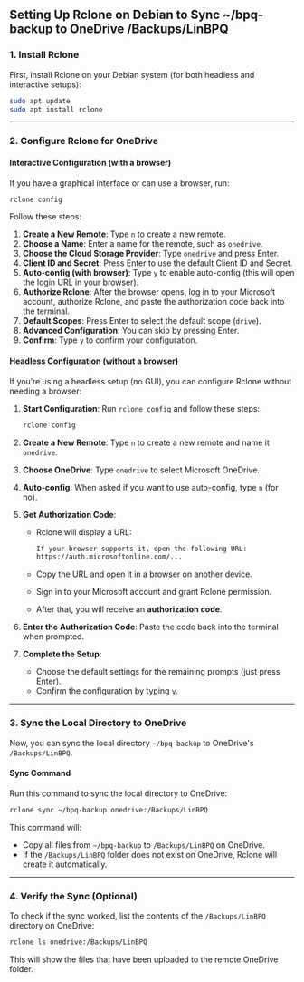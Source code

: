 ## **Setting Up Rclone on Debian to Sync ~/bpq-backup to OneDrive /Backups/LinBPQ**

### **1. Install Rclone**

First, install Rclone on your Debian system (for both headless and interactive setups):

```bash
sudo apt update
sudo apt install rclone
```

---

### **2. Configure Rclone for OneDrive**

#### **Interactive Configuration (with a browser)**

If you have a graphical interface or can use a browser, run:

```bash
rclone config
```

Follow these steps:

1. **Create a New Remote**: Type `n` to create a new remote.
2. **Choose a Name**: Enter a name for the remote, such as `onedrive`.
3. **Choose the Cloud Storage Provider**: Type `onedrive` and press Enter.
4. **Client ID and Secret**: Press Enter to use the default Client ID and Secret.
5. **Auto-config (with browser)**: Type `y` to enable auto-config (this will open the login URL in your browser).
6. **Authorize Rclone**: After the browser opens, log in to your Microsoft account, authorize Rclone, and paste the authorization code back into the terminal.
7. **Default Scopes**: Press Enter to select the default scope (`drive`).
8. **Advanced Configuration**: You can skip by pressing Enter.
9. **Confirm**: Type `y` to confirm your configuration.

#### **Headless Configuration (without a browser)**

If you’re using a headless setup (no GUI), you can configure Rclone without needing a browser:

1. **Start Configuration**: Run `rclone config` and follow these steps:

    ```bash
    rclone config
    ```

2. **Create a New Remote**: Type `n` to create a new remote and name it `onedrive`.
3. **Choose OneDrive**: Type `onedrive` to select Microsoft OneDrive.
4. **Auto-config**: When asked if you want to use auto-config, type `n` (for no).
5. **Get Authorization Code**:
    - Rclone will display a URL:
      
      ```bash
      If your browser supports it, open the following URL:
      https://auth.microsoftonline.com/...
      ```
      
    - Copy the URL and open it in a browser on another device.
    - Sign in to your Microsoft account and grant Rclone permission.
    - After that, you will receive an **authorization code**.
6. **Enter the Authorization Code**: Paste the code back into the terminal when prompted.

7. **Complete the Setup**:
    - Choose the default settings for the remaining prompts (just press Enter).
    - Confirm the configuration by typing `y`.

---

### **3. Sync the Local Directory to OneDrive**

Now, you can sync the local directory `~/bpq-backup` to OneDrive's `/Backups/LinBPQ`.

#### **Sync Command**

Run this command to sync the local directory to OneDrive:

```bash
rclone sync ~/bpq-backup onedrive:/Backups/LinBPQ
```

This command will:

- Copy all files from `~/bpq-backup` to `/Backups/LinBPQ` on OneDrive.
- If the `/Backups/LinBPQ` folder does not exist on OneDrive, Rclone will create it automatically.
---

### **4. Verify the Sync (Optional)**

To check if the sync worked, list the contents of the `/Backups/LinBPQ` directory on OneDrive:

```bash
rclone ls onedrive:/Backups/LinBPQ
```

This will show the files that have been uploaded to the remote OneDrive folder.